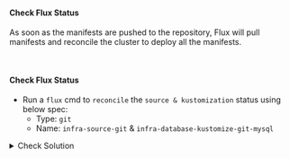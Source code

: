 #### Check Flux Status
As soon as the manifests are pushed to the repository, Flux will pull manifests and reconcile the cluster to deploy all the manifests.

<br>

#### Check Flux Status
- Run a `flux` cmd to `reconcile` the `source & kustomization` status using below spec:
    - Type: `git`
    - Name: `infra-source-git` & `infra-database-kustomize-git-mysql`

<details><summary>Check Solution</summary>

```
flux reconcile source git infra-source-git

flux reconcile kustomization infra-database-kustomize-git-mysql
```{{exec}}

</details>

<br>

#### Check `secret` within `database` namespace
1. Flux will pull `sops-encrypted-secret`
2. The `kustomize-controller` will decrypt the secret before applying it.

```
kubectl -n database get secret secret-mysql -o json | jq .data.password -r | base64 -d
```{{exec}}
